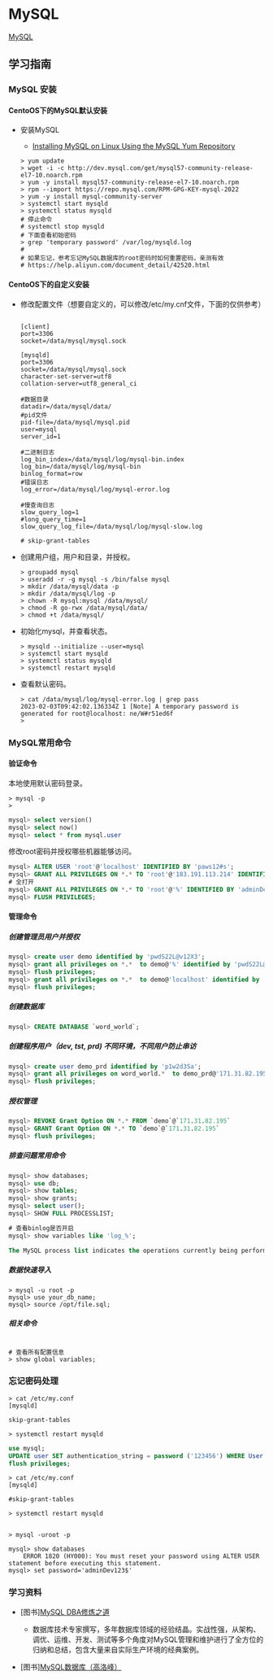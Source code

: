 # MySQL

[MySQL](https://www.mysql.com)

## 学习指南

### MySQL 安装

#### CentoOS下的MySQL默认安装

* 安装MySQL
  * [Installing MySQL on Linux Using the MySQL Yum Repository](https://dev.mysql.com/doc/mysql-installation-excerpt/5.7/en/linux-installation-yum-repo.html)
  
  ```shell
  > yum update
  > wget -i -c http://dev.mysql.com/get/mysql57-community-release-el7-10.noarch.rpm
  > yum -y install mysql57-community-release-el7-10.noarch.rpm
  > rpm --import https://repo.mysql.com/RPM-GPG-KEY-mysql-2022
  > yum -y install mysql-community-server
  > systemctl start mysqld
  > systemctl status mysqld
  # 停止命令
  # systemctl stop mysqld
  # 下面查看初始密码
  > grep 'temporary password' /var/log/mysqld.log
  # 
  # 如果忘记，参考忘记MySQL数据库的root密码时如何重置密码，亲测有效
  # https://help.aliyun.com/document_detail/42520.html
  ```

#### CentoOS下的自定义安装

* 修改配置文件（想要自定义的，可以修改/etc/my.cnf文件，下面的仅供参考）

  ```text

  [client]
  port=3306
  socket=/data/mysql/mysql.sock

  [mysqld]
  port=3306
  socket=/data/mysql/mysql.sock
  character-set-server=utf8
  collation-server=utf8_general_ci

  #数据目录
  datadir=/data/mysql/data/
  #pid文件
  pid-file=/data/mysql/mysql.pid
  user=mysql
  server_id=1

  #二进制日志
  log_bin_index=/data/mysql/log/mysql-bin.index
  log_bin=/data/mysql/log/mysql-bin
  binlog_format=row
  #错误日志
  log_error=/data/mysql/log/mysql-error.log

  #慢查询日志
  slow_query_log=1
  #long_query_time=1
  slow_query_log_file=/data/mysql/log/mysql-slow.log

  # skip-grant-tables

  ```

* 创建用户组，用户和目录，并授权。

  ```shell
  > groupadd mysql
  > useradd -r -g mysql -s /bin/false mysql
  > mkdir /data/mysql/data -p
  > mkdir /data/mysql/log -p
  > chown -R mysql:mysql /data/mysql/
  > chmod -R go-rwx /data/mysql/data/
  > chmod +t /data/mysql/
  ```

* 初始化mysql，并查看状态。

  ```shell
  > mysqld --initialize --user=mysql
  > systemctl start mysqld
  > systemctl status mysqld
  > systemctl restart mysqld
  ```

* 查看默认密码。

  ```shell
  > cat /data/mysql/log/mysql-error.log | grep pass
  2023-02-03T09:42:02.136334Z 1 [Note] A temporary password is generated for root@localhost: ne/W#r51ed6f
  > 
  ```

### MySQL常用命令

#### 验证命令

本地使用默认密码登录。

```shell
> mysql -p
> 
```

```sql
mysql> select version()
mysql> select now()
mysql> select * from mysql.user
```

修改root密码并授权哪些机器能够访问。

```sql
mysql> ALTER USER 'root'@'localhost' IDENTIFIED BY 'paws12#s';
mysql> GRANT ALL PRIVILEGES ON *.* TO 'root'@'183.191.113.214' IDENTIFIED BY 'paws12#s' WITH GRANT OPTION;
# 全打开
mysql> GRANT ALL PRIVILEGES ON *.* TO 'root'@'%' IDENTIFIED BY 'adminDev123$' WITH GRANT OPTION;
mysql> FLUSH PRIVILEGES;
```

#### 管理命令

##### 创建管理员用户并授权

```sql
mysql> create user demo identified by 'pwdS22L@v12X3';
mysql> grant all privileges on *.*  to demo@'%' identified by 'pwdS22L@v12X3';
mysql> flush privileges;
mysql> grant all privileges on *.*  to demo@'localhost' identified by 'pwdS22L@v12X3';
mysql> flush privileges;
```

##### 创建数据库

```sql
mysql> CREATE DATABASE `word_world`;
```

##### 创建程序用户（dev, tst, prd) 不同环境，不同用户防止串访

```sql
mysql> create user demo_prd identified by 'p1w2d3Sa';
mysql> grant all privileges on word_world.*  to demo_prd@'171.31.82.195' identified by 'p1w2d3Sa';
mysql> flush privileges;
```

##### 授权管理

```sql
mysql> REVOKE Grant Option ON *.* FROM `demo`@`171.31.82.195`
mysql> GRANT Grant Option ON *.* TO `demo`@`171.31.82.195`
mysql> flush privileges;
```

##### 排查问题常用命令

```sql
mysql> show databases;
mysql> use db;
mysql> show tables;
mysql> show grants;
mysql> select user();
mysql> SHOW FULL PROCESSLIST;

# 查看binlog是否开启
mysql> show variables like 'log_%';

The MySQL process list indicates the operations currently being performed by the set of threads executing within the server.
```

##### 数据快速导入

```shell
> mysql -u root -p 
mysql> use your_db_name;
mysql> source /opt/file.sql;
```

##### 相关命令

``` shell

# 查看所有配置信息
> show global variables;

```

### 忘记密码处理

``` shell
> cat /etc/my.conf
[mysqld]

skip-grant-tables

```

``` shell
> systemctl restart mysqld

```

``` sql
use mysql;
UPDATE user SET authentication_string = password ('123456') WHERE User = 'root';
flush privileges;
```

``` shell
> cat /etc/my.conf
[mysqld]

#skip-grant-tables

```

``` shell
> systemctl restart mysqld
```

``` shell

> mysql -uroot -p

mysql> show databases
    ERROR 1820 (HY000): You must reset your password using ALTER USER statement before executing this statement.
mysql> set password='adminDev123$'

```

### 学习资料

* [图书][MySQL DBA修炼之道](http://product.dangdang.com/24194120.html)
  * 数据库技术专家撰写，多年数据库领域的经验结晶。实战性强，从架构、调优、运维、开发、测试等多个角度对MySQL管理和维护进行了全方位的归纳和总结，包含大量来自实际生产环境的经典案例。

* [图书][MySQL数据库（高洛峰）](http://study.163.com/course/introduction/247003.htm#/courseDetail)
